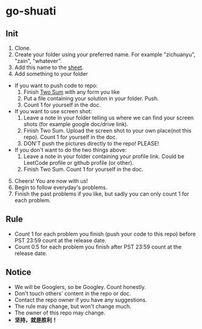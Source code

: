 # go-shuati 

## Init
1. Clone.
2. Create your folder using your preferred name. For example "zichuanyu", "zain", "whatever".
3. Add this name to the [sheet](https://docs.google.com/spreadsheets/d/1i4yPW0AlH2MUaUSVYs0I_ZsPsJxwWuA4TLwROc0PKjw/edit?usp=sharing).
4. Add something to your folder
  - If you want to push code to repo:
    1. Finish [Two Sum](https://leetcode.com/problems/two-sum/description/) with any form you like
    2. Put a file containing your solution in your folder. Push.
    3. Count 1 for yourself in the doc.
  - If you want to use screen shot:
    1. Leave a note in your folder telling us where we can find your screen shots (for example google doc/drive link).
    2. Finish Two Sum. Upload the screen shot to your own place(not this repo). Count 1 for yourself in the doc.
    3. DON'T push the pictures directly to the repo! PLEASE!
  - If you don't want to do the two things above:
    1. Leave a note in your folder containing your profile link. Could be LeetCode profile or github profile (or other).
    2. Finish Two Sum. Count 1 for yourself in the doc.
5. Cheers! You are now with us!
6. Begin to follow everyday's problems.
7. Finish the past problems if you like, but sadly you can only count 1 for each problem.

## Rule
- Count 1 for each problem you finish (push your code to this repo) before PST 23:59 count at the release date.
- Count 0.5 for each problem you finish after PST 23:59 count at the release date.

## Notice
- We will be Googlers, so be Googley. Count honestly.
- Don't touch others' content in the repo or doc.
- Contact the repo owner if you have any suggestions. 
- The rule may change, but won't change much.
- The owner of this repo may change. 
- **坚持，就是胜利！**
